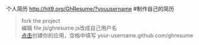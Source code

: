 个人简历 http://hit9.org/GhResume/?youusername
#制作自己的简历
>fork the project  
>编辑 file js/ghresume.js改成自己用户名  
><a href=" https://github.com/settings/applications">点击</a>创建你的应用，空格中填写 your-username.github.com/ghresume  

